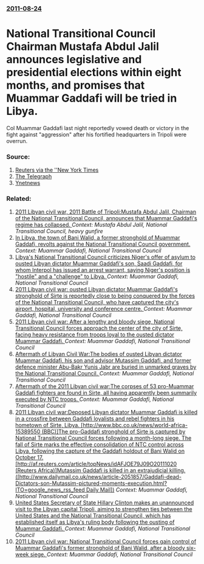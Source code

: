 ### [2011-08-24](/news/2011/08/24/index.md)

# National Transitional Council Chairman Mustafa Abdul Jalil announces legislative and presidential elections within eight months, and promises that Muammar Gaddafi will be tried in Libya. 

Col Muammar Gaddafi last night reportedly vowed death or victory in the fight against &#034;aggression&#034; after his fortified headquarters in Tripoli were overrun.


### Source:

1. [Reuters via the ''New York Times](http://www.nytimes.com/reuters/2011/08/24/world/africa/news-us-libya-nuclear-heinonen.html?_r=1&hp)
2. [The Telegraph](http://www.telegraph.co.uk/news/worldnews/africaandindianocean/libya/8719315/Libya-Col-Gaddafi-vows-death-or-victory.html)
3. [Ynetnews](http://www.ynetnews.com/articles/0,7340,L-43249,00.html)

### Related:

1. [2011 Libyan civil war, 2011 Battle of Tripoli:Mustafa Abdul Jalil, Chairman of the National Transitional Council, announces that Muammar Gaddafi's regime has collapsed. ](/news/2011/08/22/2011-libyan-civil-war-2011-battle-of-tripoli-pmustafa-abdul-jalil-chairman-of-the-national-transitional-council-announces-that-muammar-ga.md) _Context: Mustafa Abdul Jalil, National Transitional Council, heavy gunfire_
2. [In Libya, the town of Bani Walid, a former stronghold of Muammar Gaddafi, revolts against the National Transitional Council government. ](/news/2012/01/24/in-libya-the-town-of-bani-walid-a-former-stronghold-of-muammar-gaddafi-revolts-against-the-national-transitional-council-government.md) _Context: Muammar Gaddafi, National Transitional Council_
3. [Libya's National Transitional Council criticizes Niger's offer of asylum to ousted Libyan dictator Muammar Gaddafi's son, Saadi Gaddafi, for whom Interpol has issued an arrest warrant, saying Niger's position is "hostile" and a "challenge" to Libya. ](/news/2011/11/14/libya-s-national-transitional-council-criticizes-niger-s-offer-of-asylum-to-ousted-libyan-dictator-muammar-gaddafi-s-son-saadi-gaddafi-for.md) _Context: Muammar Gaddafi, National Transitional Council_
4. [2011 Libyan civil war: ousted Libyan dictator Muammar Gaddafi's stronghold of Sirte is reportedly close to being conquered by the forces of the National Transitional Council, who have captured the city's airport, hospital, university and conference centre. ](/news/2011/10/9/2011-libyan-civil-war-ousted-libyan-dictator-muammar-gaddafi-s-stronghold-of-sirte-is-reportedly-close-to-being-conquered-by-the-forces-of.md) _Context: Muammar Gaddafi, National Transitional Council_
5. [2011 Libyan civil war: After a lengthy and  bloody siege, National Transitional Council forces approach the center of the city of Sirte, facing heavy resistance from troops loyal to the ousted dictator Muammar Gaddafi. ](/news/2011/10/8/2011-libyan-civil-war-after-a-lengthy-and-bloody-siege-national-transitional-council-forces-approach-the-center-of-the-city-of-sirte-fac.md) _Context: Muammar Gaddafi, National Transitional Council_
6. [Aftermath of Libyan Civil War:The bodies of ousted Libyan dictator Muammar Gaddafi, his son and advisor Mutassim Gaddafi, and former defence minister Abu-Bakr Yunis Jabr are buried in unmarked graves by the National Transitional Council. ](/news/2011/10/25/aftermath-of-libyan-civil-war-pthe-bodies-of-ousted-libyan-dictator-muammar-gaddafi-his-son-and-advisor-mutassim-gaddafi-and-former-defenc.md) _Context: Muammar Gaddafi, National Transitional Council_
7. [Aftermath of the 2011 Libyan civil war:The corpses of 53 pro-Muammar Gaddafi fighters are found in Sirte, all having apparently been summarily executed by NTC troops. ](/news/2011/10/24/aftermath-of-the-2011-libyan-civil-war-pthe-corpses-of-53-pro-muammar-gaddafi-fighters-are-found-in-sirte-all-having-apparently-been-summar.md) _Context: Muammar Gaddafi, National Transitional Council_
8. [2011 Libyan civil war:Deposed Libyan dictator Muammar Gaddafi is killed in a crossfire between Gaddafi loyalists and rebel fighters in his hometown of Sirte, Libya. [http://www.bbc.co.uk/news/world-africa-15389550 (BBC)]The pro-Gaddafi stronghold of Sirte is captured by National Transitional Council forces following a month-long siege. The fall of Sirte marks the effective consolidation of NTC control across Libya, following the capture of the Gaddafi holdout of Bani Walid on October 17. [http://af.reuters.com/article/topNews/idAFJOE79J09O20111020 (Reuters Africa)]Mutassim Gaddafi is killed in an extrajudicial killing. ([http://www.dailymail.co.uk/news/article-2051857/Gaddafi-dead-Dictators-son-Mutassim-pictured-moments-execution.html?ITO=google_news_rss_feed Daily Mail])](/news/2011/10/20/2011-libyan-civil-war-pdeposed-libyan-dictator-muammar-gaddafi-is-killed-in-a-crossfire-between-gaddafi-loyalists-and-rebel-fighters-in-his.md) _Context: Muammar Gaddafi, National Transitional Council_
9. [United States Secretary of State Hillary Clinton makes an unannounced visit to the Libyan capital Tripoli, aiming to strengthen ties between the United States and the National Transitional Council, which has established itself as Libya's ruling body following the ousting of Muammar Gaddafi. ](/news/2011/10/18/united-states-secretary-of-state-hillary-clinton-makes-an-unannounced-visit-to-the-libyan-capital-tripoli-aiming-to-strengthen-ties-between.md) _Context: Muammar Gaddafi, National Transitional Council_
10. [2011 Libyan civil war: National Transitional Council forces gain control of Muammar Gaddafi's former stronghold of Bani Walid, after a bloody six-week siege. ](/news/2011/10/17/2011-libyan-civil-war-national-transitional-council-forces-gain-control-of-muammar-gaddafi-s-former-stronghold-of-bani-walid-after-a-blood.md) _Context: Muammar Gaddafi, National Transitional Council_
